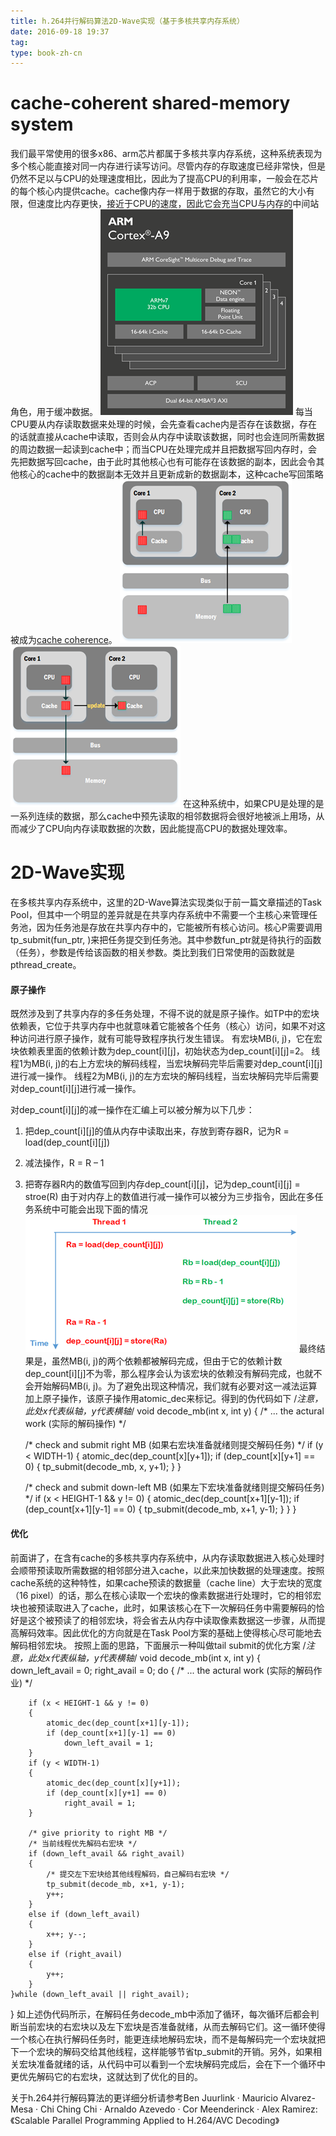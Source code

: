 ```yaml
---
title: h.264并行解码算法2D-Wave实现（基于多核共享内存系统）
date: 2016-09-18 19:37
tag: 
type: book-zh-cn
---
```



# cache-coherent shared-memory system
我们最平常使用的很多x86、arm芯片都属于多核共享内存系统，这种系统表现为多个核心能直接对同一内存进行读写访问。尽管内存的存取速度已经非常快，但是仍然不足以与CPU的处理速度相比，因此为了提高CPU的利用率，一般会在芯片的每个核心内提供cache。cache像内存一样用于数据的存取，虽然它的大小有限，但速度比内存更快，接近于CPU的速度，因此它会充当CPU与内存的中间站角色，用于缓冲数据。
[![](img/2016-09-18-h.264并行解码算法2d-wave实现（基于多核共享内存系统）/421096-20160918193632453-986991549.png)](http://images2015.cnblogs.com/blog/421096/201609/421096-20160918193631562-2042056816.png)
每当CPU要从内存读取数据来处理的时候，会先查看cache内是否存在该数据，存在的话就直接从cache中读取，否则会从内存中读取该数据，同时也会连同所需数据的周边数据一起读到cache中；而当CPU在处理完成并且把数据写回内存时，会先把数据写回cache，由于此时其他核心也有可能存在该数据的副本，因此会令其他核心的cache中的数据副本无效并且更新成新的数据副本，这种cache写回策略被成为[cache coherence](http://wenku.baidu.com/link?url=kcbOUGQZPfTpv7s4Ru4eGyN7uVyQ1ncXZmPrImcGyTlzLIVqHsAHpfnZ9mK8oJefByfaFZ6A4-TBwqHdqvItCDf574kqqMniCrCm7LzalfW)。
[![](img/2016-09-18-h.264并行解码算法2d-wave实现（基于多核共享内存系统）/421096-20160918193633703-1840958971.png)](http://images2015.cnblogs.com/blog/421096/201609/421096-20160918193633062-1484289186.png)[![](img/2016-09-18-h.264并行解码算法2d-wave实现（基于多核共享内存系统）/421096-20160918193634906-1675753400.png)](http://images2015.cnblogs.com/blog/421096/201609/421096-20160918193634281-946560676.png)
在这种系统中，如果CPU是处理的是一系列连续的数据，那么cache中预先读取的相邻数据将会很好地被派上用场，从而减少了CPU向内存读取数据的次数，因此能提高CPU的数据处理效率。


# 2D-Wave实现
在多核共享内存系统中，这里的2D-Wave算法实现类似于前一篇文章描述的Task Pool，但其中一个明显的差异就是在共享内存系统中不需要一个主核心来管理任务池，因为任务池是存放在共享内存中的，它能被所有核心访问。核心P需要调用tp_submit(fun_ptr, <param>)来把任务提交到任务池。其中参数fun_ptr就是待执行的函数（任务），参数<param>是传给该函数的相关参数。类比到我们日常使用的函数就是pthread_create。


#### 原子操作
既然涉及到了共享内存的多任务处理，不得不说的就是原子操作。如TP中的宏块依赖表，它位于共享内存中也就意味着它能被各个任务（核心）访问，如果不对这种访问进行原子操作，就有可能导致程序执行发生错误。
有宏块MB(i, j)，它在宏块依赖表里面的依赖计数为dep_count[i][j]，初始状态为dep_count[i][j]=2。
线程1为MB(i, j)的右上方宏块的解码线程，当宏块解码完毕后需要对dep_count[i][j]进行减一操作。
线程2为MB(i, j)的左方宏块的解码线程，当宏块解码完毕后需要对dep_count[i][j]进行减一操作。

对dep_count[i][j]的减一操作在汇编上可以被分解为以下几步：

1. 把dep_count[i][j]的值从内存中读取出来，存放到寄存器R，记为R = load(dep_count[i][j])
2. 减法操作，R = R – 1
3. 把寄存器R内的数值写回到内存dep_count[i][j]，记为dep_count[i][j] = stroe(R)
由于对内存上的数值进行减一操作可以被分为三步指令，因此在多任务系统中可能会出现下面的情况
[![](img/2016-09-18-h.264并行解码算法2d-wave实现（基于多核共享内存系统）/421096-20160918193636188-1299656481.png)](http://images2015.cnblogs.com/blog/421096/201609/421096-20160918193635500-494388479.png)
最终结果是，虽然MB(i, j)的两个依赖都被解码完成，但由于它的依赖计数dep_count[i][j]不为零，那么程序会认为该宏块的依赖没有解码完成，也就不会开始解码MB(i, j)。为了避免出现这种情况，我们就有必要对这一减法运算加上原子操作，该原子操作用atomic_dec来标记。得到的伪代码如下
/*注意，此处x代表纵轴，y代表横轴*/
void decode_mb(int x, int y)
{
    /* ... the actural work (实际的解码操作) */

    /* check and submit right MB (如果右宏块准备就绪则提交解码任务) */
    if (y < WIDTH-1)
    {
        atomic_dec(dep_count[x][y+1]);
        if (dep_count[x][y+1] == 0)
        {
            tp_submit(decode_mb, x, y+1);
        }
    }

    /* check and submit down-left MB (如果左下宏块准备就绪则提交解码任务) */
    if (x < HEIGHT-1 && y != 0)
    {
        atomic_dec(dep_count[x+1][y-1]);
        if (dep_count[x+1][y-1] == 0)
        {
            tp_submit(decode_mb, x+1, y-1);
        }
    }
}


#### 优化
前面讲了，在含有cache的多核共享内存系统中，从内存读取数据进入核心处理时会顺带预读取所需数据的相邻部分进入cache，以此来加快数据的处理速度。按照cache系统的这种特性，如果cache预读的数据量（cache line）大于宏块的宽度（16 pixel）的话，那么在核心读取一个宏块的像素数据进行处理时，它的相邻宏块也被预读取进入了cache，此时，如果该核心在下一次解码任务中需要解码的恰好是这个被预读了的相邻宏块，将会省去从内存中读取像素数据这一步骤，从而提高解码效率。因此优化的方向就是在Task Pool方案的基础上使得核心尽可能地去解码相邻宏块。
按照上面的思路，下面展示一种叫做tail submit的优化方案
/*注意，此处x代表纵轴，y代表横轴*/
void decode_mb(int x, int y)
{
    down_left_avail = 0;
    right_avail = 0;
    do {
        /* ... the actural work (实际的解码作业) */

        if (x < HEIGHT-1 && y != 0)
        {
            atomic_dec(dep_count[x+1][y-1]);
            if (dep_count[x+1][y-1] == 0)
                down_left_avail = 1;
        }
        if (y < WIDTH-1)
        {
            atomic_dec(dep_count[x][y+1]);
            if (dep_count[x][y+1] == 0)
                right_avail = 1;
        }

        /* give priority to right MB */
        /* 当前线程优先解码右宏块 */
        if (down_left_avail && right_avail)
        {
            /* 提交左下宏块给其他线程解码，自己解码右宏块 */
            tp_submit(decode_mb, x+1, y-1);
            y++;
        }
        else if (down_left_avail)
        {
            x++; y--;
        }
        else if (right_avail)
        {
            y++;
        }
    }while (down_left_avail || right_avail);
}
如上述伪代码所示，在解码任务decode_mb中添加了循环，每次循环后都会判断当前宏块的右宏块以及左下宏块是否准备就绪，从而去解码它们。这一循环使得一个核心在执行解码任务时，能更连续地解码宏块，而不是每解码完一个宏块就把下一个宏块的解码交给其他线程，这样能够节省tp_submit的开销。另外，如果相关宏块准备就绪的话，从代码中可以看到一个宏块解码完成后，会在下一个循环中更优先解码它的右宏块，这就达到了优化的目的。

关于h.264并行解码算法的更详细分析请参考Ben Juurlink · Mauricio Alvarez-Mesa · Chi Ching Chi · Arnaldo Azevedo · Cor Meenderinck · Alex Ramirez:《Scalable Parallel Programming Applied to H.264/AVC Decoding》











